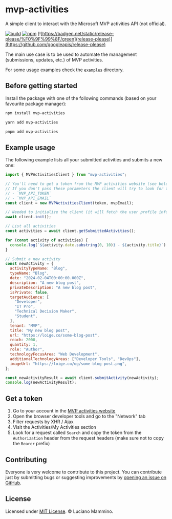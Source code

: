 # mvp-activities

A simple client to interact with the Microsoft MVP activities API (not
official).

[![build](https://github.com/lmammino/mvp-activities/actions/workflows/build.yml/badge.svg)](https://github.com/lmammino/mvp-activities/actions/workflows/build.yml)
[![npm](https://img.shields.io/npm/v/mvp-activities)](https://www.npmjs.com/package/mvp-activities)
[![https://badgen.net/static/release-please/%F0%9F%99%8F/green](release-please)](https://github.com/googleapis/release-please)

The main use case is to be used to automate the management (submissions,
updates, etc.) of MVP activities.

For some usage examples check the [`examples`](/examples) directory.

## Before getting started

Install the package with one of the following commands (based on your favourite
package manager):

```bash
npm install mvp-activities
```

```bash
yarn add mvp-activities
```

```bash
pnpm add mvp-activities
```

## Example usage

The following example lists all your submitted activities and submits a new one:

```javascript
import { MVPActivitiesClient } from "mvp-activities";

// You'll need to get a token from the MVP activities website (see below) and your MVP email
// If you don't pass these parameters the client will try to look for them in the following environment variables:
// - `MVP_API_TOKEN`
// - `MVP_API_EMAIL`
const client = new MVPActivitiesClient(token, mvpEmail);

// Needed to initialize the client (it will fetch the user profile information needed for other requests)
await client.init();

// List all activities
const activities = await client.getSubmittedActivities();

for (const activity of activities) {
  console.log(`${activity.date.substring(0, 10)} - ${activity.title}`);
}

// Submit a new activity
const newActivity = {
  activityTypeName: "Blog",
  typeName: "Blog",
  date: "2024-02-04T00:00:00.000Z",
  description: "A new blog post",
  privateDescription: "A new blog post",
  isPrivate: false,
  targetAudience: [
    "Developer",
    "IT Pro",
    "Technical Decision Maker",
    "Student",
  ],
  tenant: "MVP",
  title: "My new blog post",
  url: "https://loige.co/some-blog-post",
  reach: 2000,
  quantity: 1,
  role: "Author",
  technologyFocusArea: "Web Development",
  additionalTechnologyAreas: ["Developer Tools", "DevOps"],
  imageUrl: "https://loige.co/og/some-blog-post.png",
};

const newActivityResult = await client.submitActivity(newActivity);
console.log(newActivityResult);
```

## Get a token

1. Go to your account in the
   [MVP activities website](https://mvp.microsoft.com/en-US/account/)
2. Open the browser developer tools and go to the "Network" tab
3. Filter requests by XHR / Ajax
4. Visit the Activities/My Activities section
5. Look for a request called `Search` and copy the token from the
   `Authorization` header from the request headers (make sure not to copy the
   `Bearer` prefix)

## Contributing

Everyone is very welcome to contribute to this project. You can contribute just
by submitting bugs or suggesting improvements by
[opening an issue on GitHub](https://github.com/lmammino/mvp-activities/issues).

## License

Licensed under [MIT License](LICENSE). © Luciano Mammino.
